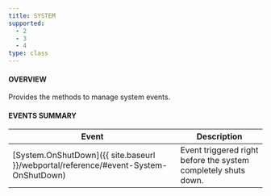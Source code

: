 ```yaml
---
title: SYSTEM
supported:
  - 2
  - 3
  - 4
type: class
---
```


#### OVERVIEW

Provides the methods to manage system events.

#### EVENTS SUMMARY

Event | Description
----|----
[System.OnShutDown]({{ site.baseurl }}/webportal/reference/#event-System-OnShutDown) | Event triggered right before the system completely shuts down.